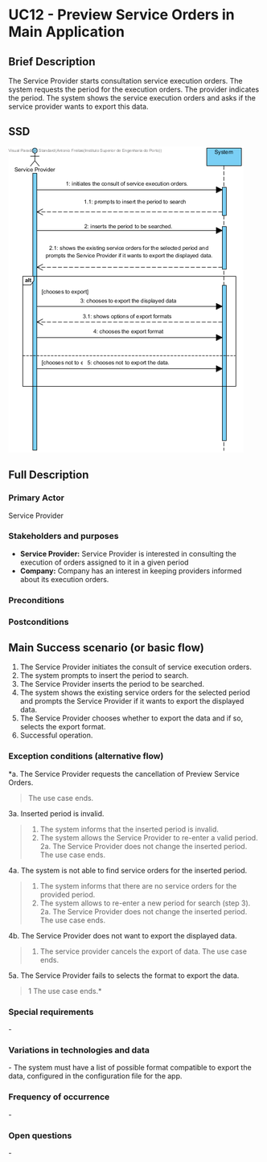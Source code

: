 # UC12 - Preview Service Orders in Main Application

## Brief Description

The Service Provider starts consultation service execution orders. The system requests the period for the execution orders. The provider indicates the period. The system shows the service execution orders and asks if the service provider wants to export this data.

## SSD
![SSD_UC12_IT4.png](SSD_UC12_IT4.png)

## Full Description

### Primary Actor

Service Provider

### Stakeholders and purposes
* **Service Provider:** Service Provider is interested in consulting the execution of orders assigned to it in a given period
* **Company:** Company has an interest in keeping providers informed about its execution orders.

### Preconditions


### Postconditions


## Main Success scenario (or basic flow)
1. The Service Provider initiates the consult of service execution orders.
2. The system prompts to insert the period to search.
3. The Service Provider inserts the period to be searched.
4. The system shows the existing service orders for the selected period and prompts the Service Provider if it wants to export the displayed data.
5. The Service Provider chooses whether to export the data and if so, selects the export format.
6. Successful operation.


### Exception conditions (alternative flow)

*a. The Service Provider requests the cancellation of Preview Service Orders.
> The use case ends.

3a. Inserted period is invalid.
> 1. The system informs that the inserted period is invalid.
> 2. The system allows the Service Provider to re-enter a valid period.
  > 2a. The Service Provider does not change the inserted period. The use case ends.

4a. The system is not able to find service orders for the inserted period.
> 1. The system informs that there are no service orders for the provided period.
> 2. The system allows to re-enter a new period for search (step 3).
  > 2a. The Service Provider does not change the inserted period. The use case ends.

4b. The Service Provider does not want to export the displayed data.
> 1. The service provider cancels the export of data. The use case ends.

5a. The Service Provider fails to selects the format to export the data.
> 1 The use case ends.*


### Special requirements
\-

### Variations in technologies and data
\-
The system must have a list of possible format compatible to export the data, configured in the configuration file for the app.

### Frequency of occurrence
\-

### Open questions
\-
